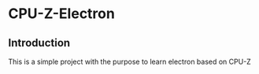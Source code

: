 **CPU-Z-Electron**
===================

## **Introduction**
This is a simple project with the purpose to learn electron based on CPU-Z